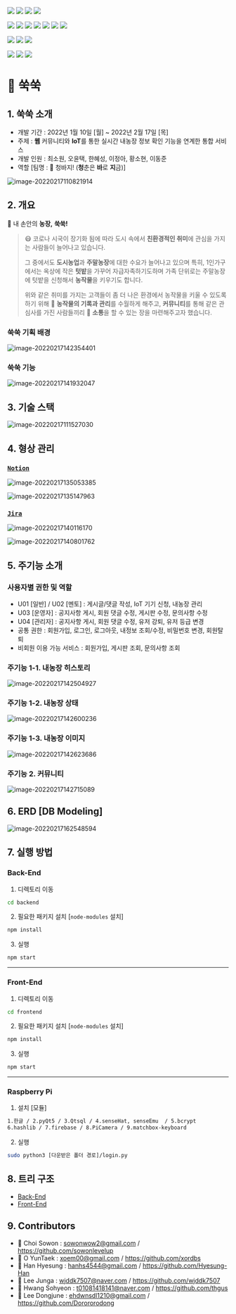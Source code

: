 <img src="https://img.shields.io/badge/REACT-17.0.0-76B900?style=for-the-badge&logo=react&logoColor=white"/> <img src="https://img.shields.io/badge/REDUX-4.1.2-76B900?style=for-the-badge&logo=redux&logoColor=white"/> <img src="https://img.shields.io/badge/MATERIAL UI-5.2.8-76B900?style=for-the-badge&logo=mui&logoColor=white"/> <img src="https://img.shields.io/badge/STYLED COMPONENTS-5.3.3-76B900?style=for-the-badge&logo=styledcomponents&logoColor=white"/>

<img src="https://img.shields.io/badge/NODE.JS-16.13.2-93b023?&style=for-the-badge&logo=node.js&logoColor=white"/> <img src="https://img.shields.io/badge/SWAGGER-6.1.0-93b023?&style=for-the-badge&logo=swagger&logoColor=white"/> <img src="https://img.shields.io/badge/jwt-8.5.1-93b023?&style=for-the-badge&logo=&logoColor=white"/> <img src="https://img.shields.io/badge/EXPRESS.JS-4.17.1-93b023?&style=for-the-badge&logo=express&logoColor=white"/> <img src="https://img.shields.io/badge/mybatis-0.6.5-93b023?&style=for-the-badge&logo=&logoColor=white"/> <img src="https://img.shields.io/badge/cors-2.8.5-93b023?&style=for-the-badge&logo=&logoColor=white"/> <img src="https://img.shields.io/badge/multer-1.4.4-93b023?&style=for-the-badge&logo=&logoColor=white"/>

<img src="https://img.shields.io/badge/qt-5.0.0-93b023?&style=for-the-badge&logo=qt&logoColor=white"/> <img src="https://img.shields.io/badge/raspberry pi-4.0.0-93b023?&style=for-the-badge&logo=raspberrypi&logoColor=white"/> <img src="https://img.shields.io/badge/linux-11.0.0-93b023?&style=for-the-badge&logo=linux&logoColor=white"/>

<img src="https://img.shields.io/badge/MYSQL-8.0.28-93b023?&style=for-the-badge&logo=mysql&logoColor=white"/> <img src="https://img.shields.io/badge/docker-20.10.12-93b023?&style=for-the-badge&logo=docker&logoColor=white"/> <img src="https://img.shields.io/badge/jenkins-2.319.2-93b023?&style=for-the-badge&logo=jenkins&logoColor=white"/> 


  
#  🥕 쑥쑥

## 1. 쑥쑥 소개  

- 개발 기간 : 2022년 1월 10일 [월] ~ 2022년 2월 17일 [목]
- 주제 : **웹** 커뮤니티와 **IoT**를 통한 실시간 내농장 정보 확인 기능을 연계한 통합 서비스
- 개발 인원 : 최소원, 오윤택, 한혜성, 이정아, 황소현, 이동준
- 역할 [팀명 : 👖 청바지! (**청**춘은 **바**로 **지**금)]

![image-20220217110821914](https://lab.ssafy.com/s06-webmobile3-sub2/S06P12A103/uploads/7e90f703863f90c8c09d410b7b65086e/image-20220217110821914.png)





## 2. 개요

🥕 내 손안의 **농장,** **쑥쑥!**

> 😷 코로나 시국이 장기화 됨에 따라 도시 속에서 **친환경적인 취미**에 관심을 가지는 사람들이 늘어나고 있습니다.
>
> 그 중에서도 **도시농업**과 **주말농장**에 대한 수요가 늘어나고 있으며 특히, 1인가구에서는 옥상에 작은 **텃밭**을 가꾸어
> 자급자족하기도하며 가족 단위로는 주말농장에 텃밭을 신청해서 **농작물**을 키우기도 합니다.
>
> 위와 같은 취미를 가지는 고객들이 좀 더 나은 환경에서 농작물을 키울 수 있도록 하기 위해 📝 **농작물의 기록과 관리**를
> 수월하게 해주고, **커뮤니티**를 통해 같은 관심사를 가진 사람들끼리 💬 **소통**을 할 수 있는 장을 마련해주고자 했습니다.



### 쑥쑥 기획 배경

![image-20220217142354401](https://lab.ssafy.com/s06-webmobile3-sub2/S06P12A103/uploads/c61f4b9bc77668e5981038f5aa75b7ef/image-20220217142354401.png)



### 쑥쑥 기능

![image-20220217141932047](https://lab.ssafy.com/s06-webmobile3-sub2/S06P12A103/uploads/3b76d761b4b3864babaf9cefe83eb8ec/image-20220217141932047.png)





## 3. 기술 스택

![image-20220217111527030](https://lab.ssafy.com/s06-webmobile3-sub2/S06P12A103/uploads/3627a683775b974b7d33c09c0c8f85de/image-20220217111527030.png)





## 4. 형상 관리

### [`Notion`](https://www.notion.so/5934c5579cec4460818bad76641363d0?v=700fdcd203754c4088ba9a5bd50e91aa)

![image-20220217135053385](https://lab.ssafy.com/s06-webmobile3-sub2/S06P12A103/uploads/cd58f97ae4411b1eb1896aacafd2a842/image-20220217135053385.png)

![image-20220217135147963](https://lab.ssafy.com/s06-webmobile3-sub2/S06P12A103/uploads/46462d80a92d04ad5efbb5463baef8dc/image-20220217135147963.png)



### [`Jira`](https://www.notion.so/JIRA-1d2c1288517c45719a3fc98346f8d153)

![image-20220217140116170](https://lab.ssafy.com/s06-webmobile3-sub2/S06P12A103/uploads/6c05b99db730c2853aec2166d25a7b14/image-20220217140116170.png)

![image-20220217140801762](https://lab.ssafy.com/s06-webmobile3-sub2/S06P12A103/uploads/575c47660ab163879d80fe3f5f9dfd76/image-20220217140801762.png)





## 5. 주기능 소개

### 사용자별 권한 및 역할

- U01 [일반] / U02 [멘토] : 게시글/댓글 작성, IoT 기기 신청, 내농장 관리
- U03 [운영자] : 공지사항 게시, 회원 댓글 수정, 게시판 수정, 문의사항 수정
- U04 [관리자] : 공지사항 게시, 회원 댓글 수정, 유저 강퇴, 유저 등급 변경
- 공통 권한 : 회원가입, 로그인, 로그아웃, 내정보 조회/수정, 비밀번호 변경, 회원탈퇴
- 비회원 이용 가능 서비스 : 회원가입, 게시판 조회, 문의사항 조회



### 주기능 1-1. 내농장 히스토리

![image-20220217142504927](https://lab.ssafy.com/s06-webmobile3-sub2/S06P12A103/uploads/b4786bc64d1ff59c3ec72cec8956d836/image-20220217142504927.png)



### 주기능 1-2. 내농장 상태

![image-20220217142600236](https://lab.ssafy.com/s06-webmobile3-sub2/S06P12A103/uploads/3ba7c33341f066170d8a8b1f96ec36b3/image-20220217142600236.png)



### 주기능 1-3. 내농장 이미지

![image-20220217142623686](https://lab.ssafy.com/s06-webmobile3-sub2/S06P12A103/uploads/cea5f51704e3f34ca6c0ad97e30fe822/image-20220217142623686.png)



### 주기능 2. 커뮤니티

![image-20220217142715089](https://lab.ssafy.com/s06-webmobile3-sub2/S06P12A103/uploads/cce638001599b29098506f78b9f433ce/image-20220217142715089.png)





## 6. ERD [DB Modeling]

![image-20220217162548594](https://lab.ssafy.com/s06-webmobile3-sub2/S06P12A103/uploads/d3ea2396a391b9cd4fd2e0b795c8e781/image-20220217162548594.png)





## 7. 실행 방법

### Back-End

1. 디렉토리 이동

```bash
cd backend
```



2. 필요한 패키지 설치 [`node-modules` 설치]

```bash
npm install
```



3. 실행

```bash
npm start
```

---



### Front-End

1. 디렉토리 이동

```bash
cd frontend
```



2. 필요한 패키지 설치 [`node-modules` 설치]

```bash
npm install
```



3. 실행

```bash
npm start
```

---



### Raspberry Pi

1. 설치 [모듈]

```bash
1.한글 / 2.pyQt5 / 3.Qtsql / 4.senseHat, senseEmu  / 5.bcrypt
6.hashlib / 7.firebase / 8.PiCamera / 9.matchbox-keyboard
```



2. 실행

```bash
sudo python3 [다운받은 폴더 경로]/login.py
```





## 8. 트리 구조

- [Back-End](Outputs/FileTree/백엔드파일구조.md)
- [Front-End](Outputs/FileTree/프론트엔드파일구조.md)





## 9. Contributors

- 🦆 Choi Sowon : sowonwow2@gmail.com / https://github.com/sowonlevelup
- 🐫 O YunTaek : xoem00@gmail.com / https://github.com/xordbs
- 🐹 Han Hyesung : hanhs4544@gmail.com / https://github.com/Hyesung-Han
- 🐸 Lee Junga : wjddk7507@naver.com / https://github.com/wjddk7507
- 🐂 Hwang Sohyeon : t01081418141@naver.com / https://github.com/thgus
- 🦍 Lee Dongjune : ehdwnsdl1210@gmail.com / https://github.com/Dorororodong
